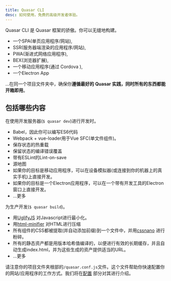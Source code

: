 ```yaml
---
title: Quasar CLI
desc: 如何使用，免费的高级开发者体验。
---
```


Quasar CLI 是 Quasar 框架的骄傲。你可以无缝地构建。

* 一个SPA(单页应用程序/网站),
* SSR(服务器端渲染的应用程序/网站),
* PWA(渐进式网络应用程序),
* BEX(浏览器扩展),
* 一个移动应用程序(通过 Cordova ),
* 一个Electron App

...在同一个项目文件夹中，确保你**遵循最好的 Quasar 实践，同时所有的东西都能开箱即用**。

<q-btn push no-caps color="brand-primary" ic-right=" launch" label="Install Quasar CLI" to="/quasar-cli/installation" class="q-mt-md" />

## 包括哪些内容

在使用开发服务器(`$ quasar dev`)进行开发时。

* Babel，因此你可以编写ES6代码
* Webpack + vue-loader用于Vue SFC(单文件组件)。
* 保存状态的热重载
* 保留状态的编译错误覆盖
* 带有ESLint的Lint-on-save
* 源地图
* 如果你的目标是移动应用程序，可以在设备模拟器(或连接到你的机器上的真实手机)上直接开发。
* 如果你的目标是一个Electron应用程序，可以在一个带有开发工具的Electron窗口上直接开发。
* ...更多

为生产开发(`$ quasar build`)。

* 用[UglifyJS](https://github.com/mishoo/UglifyJS2) 对Javascript进行最小化。
* 用[html-minifier](https://github.com/kangax/html-minifier) 对HTML进行压缩
* 所有组件的CSS都被提取(并自动添加前缀)到一个文件中，并用[cssnano](https://github.com/ben-eb/cssnano) 进行粉碎。
* 所有的静态资产都是用版本哈希值编译的，以便进行有效的长期缓存，并且自动生成index.html，并为这些生成的资产提供适当的URL。
* ...更多

请注意你的项目文件夹根部的`/quasar.conf.js`文件。这个文件帮助你快速配置你的网站/应用程序的工作方式。我们将在[配置](/quasar-cli/quasar-conf-js) 部分对其进行介绍。
